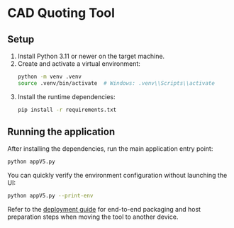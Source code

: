 # CAD Quoting Tool

## Setup

1. Install Python 3.11 or newer on the target machine.
2. Create and activate a virtual environment:
   ```bash
   python -m venv .venv
   source .venv/bin/activate  # Windows: .venv\\Scripts\\activate
   ```
3. Install the runtime dependencies:
   ```bash
   pip install -r requirements.txt
   ```

## Running the application

After installing the dependencies, run the main application entry point:

```bash
python appV5.py
```

You can quickly verify the environment configuration without launching the UI:

```bash
python appV5.py --print-env
```

Refer to the [deployment guide](docs/deployment_guide.md) for end-to-end packaging and
host preparation steps when moving the tool to another device.
